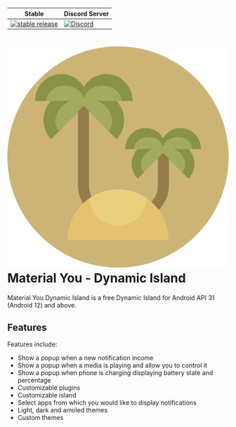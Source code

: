 | Stable | Discord Server |
|--------|----------------|
| [![stable release](https://img.shields.io/github/release/Angel-Studio/Material-You-Dynamic-Island.svg?maxAge=3600&label=download)](https://github.com/Angel-Studio/Material-You-Dynamic-Island/releases) | [![Discord](https://img.shields.io/discord/1065299087030747216.svg?label=discord&labelColor=7289da&color=2c2f33&style=flat)](https://discord.gg/8NfBrxKs4T) |

# ![app icon](./.github/readme-images/app-icon.png)Material You - Dynamic Island
Material You Dynamic Island is a free Dynamic Island for Android API 31 (Android 12) and above.

## Features

Features include:
* Show a popup when a new notification income
* Show a popup when a media is playing and allow you to control it
* Show a popup when phone is charging displaying battery state and percentage
* Customizable plugins
* Customizable island
* Select apps from which you would like to display notifications
* Light, dark and amoled themes
* Custom themes
